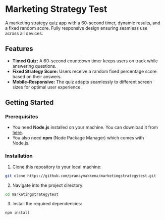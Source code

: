 # Marketing Strategy Test

A marketing strategy quiz app with a 60-second timer, dynamic results, and a fixed random score. Fully responsive design ensuring seamless use across all devices.

## Features
- **Timed Quiz:** A 60-second countdown timer keeps users on track while answering questions.
- **Fixed Strategy Score:** Users receive a random fixed percentage score based on their answers.
- **Mobile-Responsive:** The quiz adapts seamlessly to different screen sizes for optimal user experience.

## Getting Started

### Prerequisites

- You need **Node.js** installed on your machine. You can download it from [here](https://nodejs.org/).
- You also need **npm** (Node Package Manager) which comes with Node.js.

### Installation

1. Clone this repository to your local machine:
~~~bash
git clone https://github.com/pranaymakkena/marketingstrategytest.git
~~~
2. Navigate into the project directory:
~~~bash
cd marketingstrategytest
~~~
3. Install the required dependencies:
~~~bash
npm install
~~~
